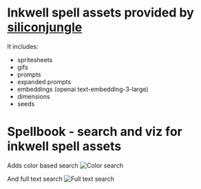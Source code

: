 # Inkwell spell assets provided by [siliconjungle](https://github.com/siliconjungle)

It includes:
- spritesheets
- gifs
- prompts
- expanded prompts
- embeddings (openai text-embedding-3-large)
- dimensions
- seeds

# Spellbook - search and viz for inkwell spell assets

Adds color based search
![Color search](icons/inkwell_spell_assets_color_search.gif)


And full text search 
![Full text search](icons/inkwell_spell_assets_full_text_search.gif) 